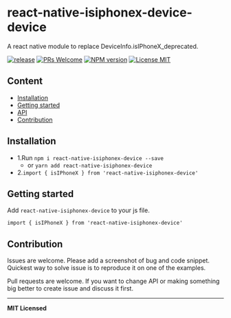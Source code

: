 # react-native-isiphonex-device-device

A react native module to replace DeviceInfo.isIPhoneX_deprecated.

[ ![release](https://img.shields.io/github/release/crazycodeboy/react-native-isiphonex-device.svg?maxAge=2592000?style=flat-square)](https://github.com/crazycodeboy/react-native-isiphonex-device/releases)
[ ![PRs Welcome](https://img.shields.io/badge/PRs-Welcome-brightgreen.svg)](https://github.com/crazycodeboy/react-native-isiphonex-device/pulls)
[ ![NPM version](http://img.shields.io/npm/v/react-native-isiphonex-device.svg?style=flat)](https://www.npmjs.com/package/react-native-isiphonex-device)
[![License MIT](http://img.shields.io/badge/license-MIT-orange.svg?style=flat)](https://raw.githubusercontent.com/crazycodeboy/react-native-isiphonex-device/master/LICENSE)


## Content

- [Installation](#installation)
- [Getting started](#getting-started)
- [API](#api)
- [Contribution](#contribution)

## Installation

* 1.Run `npm i react-native-isiphonex-device --save`
  * or  `yarn add react-native-isiphonex-device`
* 2.`import { isIPhoneX } from 'react-native-isiphonex-device'`


## Getting started

Add `react-native-isiphonex-device` to your js file.

`import { isIPhoneX } from 'react-native-isiphonex-device'`


## Contribution

Issues are welcome. Please add a screenshot of bug and code snippet. Quickest way to solve issue is to reproduce it on one of the examples.

Pull requests are welcome. If you want to change API or making something big better to create issue and discuss it first.

---

**MIT Licensed**